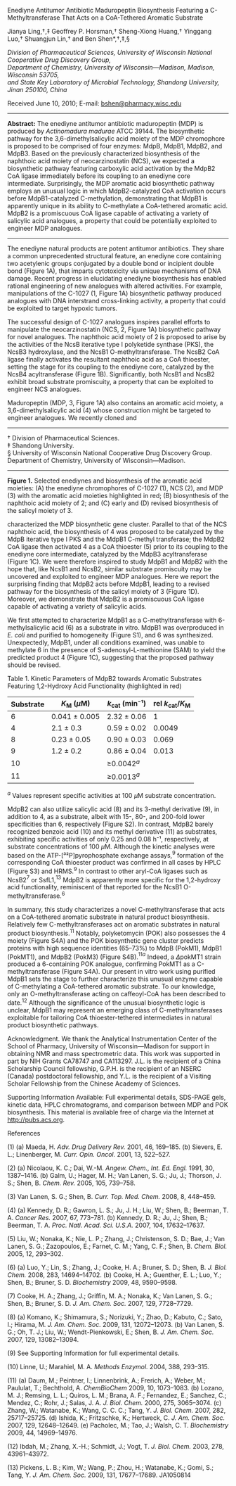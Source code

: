 
Enediyne Antitumor Antibiotic Maduropeptin Biosynthesis Featuring a C-Methyltransferase That Acts on a CoA-Tethered Aromatic Substrate

Jianya Ling,†,‡ Geoffrey P. Horsman,† Sheng-Xiong Huang,† Yinggang Luo,† Shuangjun Lin,† and Ben Shen*,†,‡,§

*Division of Pharmaceutical Sciences, University of Wisconsin National Cooperative Drug Discovery Group,*  
*Department of Chemistry, University of Wisconsin—Madison, Madison, Wisconsin 53705,*  
*and State Key Laboratory of Microbial Technology, Shandong University, Jinan 250100, China*

Received June 10, 2010; E-mail: bshen@pharmacy.wisc.edu

---

**Abstract:** The enediyne antitumor antibiotic maduropeptin (MDP) is produced by *Actinomadura madurae* ATCC 39144. The biosynthetic pathway for the 3,6-dimethylsalicylic acid moiety of the MDP chromophore is proposed to be comprised of four enzymes: MdpB, MdpB1, MdpB2, and MdpB3. Based on the previously characterized biosynthesis of the naphthoic acid moiety of neocarzinostatin (NCS), we expected a biosynthetic pathway featuring carboxylic acid activation by the MdpB2 CoA ligase immediately before its coupling to an enediyne core intermediate. Surprisingly, the MDP aromatic acid biosynthetic pathway employs an unusual logic in which MdpB2-catalyzed CoA activation occurs before MdpB1-catalyzed C-methylation, demonstrating that MdpB1 is apparently unique in its ability to C-methylate a CoA-tethered aromatic acid. MdpB2 is a promiscuous CoA ligase capable of activating a variety of salicylic acid analogues, a property that could be potentially exploited to engineer MDP analogues.

---

The enediyne natural products are potent antitumor antibiotics. They share a common unprecedented structural feature, an enediyne core containing two acetylenic groups conjugated by a double bond or incipient double bond (Figure 1A), that imparts cytotoxicity via unique mechanisms of DNA damage. Recent progress in elucidating enediyne biosynthesis has enabled rational engineering of new analogues with altered activities. For example, manipulations of the C-1027 (1, Figure 1A) biosynthetic pathway produced analogues with DNA interstrand cross-linking activity, a property that could be exploited to target hypoxic tumors.

The successful design of C-1027 analogues inspires parallel efforts to manipulate the neocarzinostatin (NCS, 2, Figure 1A) biosynthetic pathway for novel analogues. The naphthoic acid moiety of 2 is proposed to arise by the activities of the NcsB iterative type I polyketide synthase (PKS), the NcsB3 hydroxylase, and the NcsB1 O-methyltransferase. The NcsB2 CoA ligase finally activates the resultant naphthoic acid as a CoA thioester, setting the stage for its coupling to the enediyne core, catalyzed by the NcsB4 acyltransferase (Figure 1B). Significantly, both NcsB1 and NcsB2 exhibit broad substrate promiscuity, a property that can be exploited to engineer NCS analogues.

Maduropeptin (MDP, 3, Figure 1A) also contains an aromatic acid moiety, a 3,6-dimethylsalicylic acid (4) whose construction might be targeted to engineer analogues. We recently cloned and

---

† Division of Pharmaceutical Sciences.  
‡ Shandong University.  
§ University of Wisconsin National Cooperative Drug Discovery Group.  
Department of Chemistry, University of Wisconsin—Madison.

---

**Figure 1.** Selected enediynes and biosynthesis of the aromatic acid moieties: (A) the enediyne chromophores of C-1027 (1), NCS (2), and MDP (3) with the aromatic acid moieties highlighted in red; (B) biosynthesis of the naphthoic acid moiety of 2; and (C) early and (D) revised biosynthesis of the salicyl moiety of 3.

characterized the MDP biosynthetic gene cluster. Parallel to that of the NCS naphthoic acid, the biosynthesis of 4 was proposed to be catalyzed by the MdpB iterative type I PKS and the MdpB1 C-methyl transferase; the MdpB2 CoA ligase then activated 4 as a CoA thioester (5) prior to its coupling to the enediyne core intermediate, catalyzed by the MdpB3 acyltransferase (Figure 1C). We were therefore inspired to study MdpB1 and MdpB2 with the hope that, like NcsB1 and NcsB2, similar substrate promiscuity may be uncovered and exploited to engineer MDP analogues. Here we report the surprising finding that MdpB2 acts before MdpB1, leading to a revised pathway for the biosynthesis of the salicyl moiety of 3 (Figure 1D). Moreover, we demonstrate that MdpB2 is a promiscuous CoA ligase capable of activating a variety of salicylic acids.

We first attempted to characterize MdpB1 as a C-methyltransferase with 6-methylsalicylic acid (6) as a substrate in vitro. MdpB1 was overproduced in *E. coli* and purified to homogeneity (Figure S1), and 6 was synthesized. Unexpectedly, MdpB1, under all conditions examined, was unable to methylate 6 in the presence of S-adenosyl-L-methionine (SAM) to yield the predicted product 4 (Figure 1C), suggesting that the proposed pathway should be revised.

Table 1. Kinetic Parameters of MdpB2 towards Aromatic Substrates Featuring 1,2-Hydroxy Acid Functionality (highlighted in red)

| Substrate | $K_{\mathrm{M}}$ ($\mu$M) | $k_{\mathrm{cat}}$ (min⁻¹) | rel $k_{\mathrm{cat}}/K_{\mathrm{M}}$ |
|-----------|--------------------------|---------------------------|------------------------------------|
| 6         | 0.041 ± 0.005            | 2.32 ± 0.06               | 1                                  |
| 4         | 2.1 ± 0.3                | 0.59 ± 0.02               | 0.0049                             |
| 8         | 0.23 ± 0.05              | 0.90 ± 0.03               | 0.069                              |
| 9         | 1.2 ± 0.2                | 0.86 ± 0.04               | 0.013                              |
| 10        |                          | ≥0.0042$^a$               |                                    |
| 11        |                          | ≥0.0013$^a$               |                                    |

$^a$ Values represent specific activities at 100 $\mu$M substrate concentration.

MdpB2 can also utilize salicylic acid (8) and its 3-methyl derivative (9), in addition to 4, as a substrate, albeit with 15-, 80-, and 200-fold lower specificities than 6, respectively (Figure S2). In contrast, MdpB2 barely recognized benzoic acid (10) and its methyl derivative (11) as substrates, exhibiting specific activities of only 0.25 and 0.08 h⁻¹, respectively, at substrate concentrations of 100 $\mu$M. Although the kinetic analyses were based on the ATP-[³²P]pyrophosphate exchange assays,$^9$ formation of the corresponding CoA thioester product was confirmed in all cases by HPLC (Figure S3) and HRMS.$^9$ In contrast to other aryl-CoA ligases such as NcsB2$^7$ or SsfL1,$^{13}$ MdpB2 is apparently more specific for the 1,2-hydroxy acid functionality, reminiscent of that reported for the NcsB1 O-methyltransferase.$^6$

In summary, this study characterizes a novel C-methyltransferase that acts on a CoA-tethered aromatic substrate in natural product biosynthesis. Relatively few C-methyltransferases act on aromatic substrates in natural product biosynthesis.$^{11}$ Notably, polyketomycin (POK) also possesses the 4 moiety (Figure S4A) and the POK biosynthetic gene cluster predicts proteins with high sequence identities (65–73%) to MdpB (PokM1), MdpB1 (PokMT1), and MdpB2 (PokM3) (Figure S4B).$^{11a}$ Indeed, a $\Delta$pokMT1 strain produced a 6-containing POK analogue, confirming PokMT1 as a C-methyltransferase (Figure S4A). Our present in vitro work using purified MdpB1 sets the stage to further characterize this unusual enzyme capable of C-methylating a CoA-tethered aromatic substrate. To our knowledge, only an O-methyltransferase acting on caffeoyl-CoA has been described to date.$^{12}$ Although the significance of the unusual biosynthetic logic is unclear, MdpB1 may represent an emerging class of C-methyltransferases exploitable for tailoring CoA thioester-tethered intermediates in natural product biosynthetic pathways.

Acknowledgment. We thank the Analytical Instrumentation Center of the School of Pharmacy, University of Wisconsin—Madison for support in obtaining NMR and mass spectrometric data. This work was supported in part by NIH Grants CA78747 and CA113297. J.L. is the recipient of a China Scholarship Council fellowship, G.P.H. is the recipient of an NSERC (Canada) postdoctoral fellowship, and Y.L. is the recipient of a Visiting Scholar Fellowship from the Chinese Academy of Sciences.

Supporting Information Available: Full experimental details, SDS-PAGE gels, kinetic data, HPLC chromatograms, and comparison between MDP and POK biosynthesis. This material is available free of charge via the Internet at http://pubs.acs.org.

References

(1) (a) Maeda, H. *Adv. Drug Delivery Rev.* 2001, 46, 169–185. (b) Sievers, E. L.; Linenberger, M. *Curr. Opin. Oncol.* 2001, 13, 522–527.

(2) (a) Nicolaou, K. C.; Dai, W.-M. *Angew. Chem., Int. Ed. Engl.* 1991, 30, 1387–1416. (b) Galm, U.; Hager, M. H.; Van Lanen, S. G.; Ju, J.; Thorson, J. S.; Shen, B. *Chem. Rev.* 2005, 105, 739–758.

(3) Van Lanen, S. G.; Shen, B. *Curr. Top. Med. Chem.* 2008, 8, 448–459.

(4) (a) Kennedy, D. R.; Gawron, L. S.; Ju, J. H.; Liu, W.; Shen, B.; Beerman, T. A. *Cancer Res.* 2007, 67, 773–781. (b) Kennedy, D. R.; Ju, J.; Shen, B.; Beerman, T. A. *Proc. Natl. Acad. Sci. U.S.A.* 2007, 104, 17632–17637.

(5) Liu, W.; Nonaka, K.; Nie, L. P.; Zhang, J.; Christenson, S. D.; Bae, J.; Van Lanen, S. G.; Zazopoulos, E.; Farnet, C. M.; Yang, C. F.; Shen, B. *Chem. Biol.* 2005, 12, 293–302.

(6) (a) Luo, Y.; Lin, S.; Zhang, J.; Cooke, H. A.; Bruner, S. D.; Shen, B. *J. Biol. Chem.* 2008, 283, 14694–14702. (b) Cooke, H. A.; Guenther, E. L.; Luo, Y.; Shen, B.; Bruner, S. D. *Biochemistry* 2009, 48, 9590–9598.

(7) Cooke, H. A.; Zhang, J.; Griffin, M. A.; Nonaka, K.; Van Lanen, S. G.; Shen, B.; Bruner, S. D. *J. Am. Chem. Soc.* 2007, 129, 7728–7729.

(8) (a) Komano, K.; Shimamura, S.; Norizuki, Y.; Zhao, D.; Kabuto, C.; Sato, I.; Hirama, M. *J. Am. Chem. Soc.* 2009, 131, 12072–12073. (b) Van Lanen, S. G.; Oh, T. J.; Liu, W.; Wendt-Pienkowski, E.; Shen, B. *J. Am. Chem. Soc.* 2007, 129, 13082–13094.

(9) See Supporting Information for full experimental details.

(10) Linne, U.; Marahiel, M. A. *Methods Enzymol.* 2004, 388, 293–315.

(11) (a) Daum, M.; Peintner, I.; Linnenbrink, A.; Frerich, A.; Weber, M.; Paululat, T.; Bechthold, A. *ChemBioChem* 2009, 10, 1073–1083. (b) Lozano, M. J.; Remsing, L. L.; Quiros, L. M.; Brana, A. F.; Fernandez, E.; Sanchez, C.; Mendez, C.; Rohr, J.; Salas, J. A. *J. Biol. Chem.* 2000, 275, 3065–3074. (c) Zhang, W.; Watanabe, K.; Wang, C. C. C.; Tang, Y. *J. Biol. Chem.* 2007, 282, 25717–25725. (d) Ishida, K.; Fritzschke, K.; Hertweck, C. *J. Am. Chem. Soc.* 2007, 129, 12648–12649. (e) Pacholec, M.; Tao, J.; Walsh, C. T. *Biochemistry* 2009, 44, 14969–14976.

(12) Ibdah, M.; Zhang, X.-H.; Schmidt, J.; Vogt, T. *J. Biol. Chem.* 2003, 278, 43961–43972.

(13) Pickens, L. B.; Kim, W.; Wang, P.; Zhou, H.; Watanabe, K.; Gomi, S.; Tang, Y. *J. Am. Chem. Soc.* 2009, 131, 17677–17689.
JA1050814
